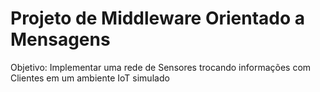 # Projeto de Middleware Orientado a Mensagens

Objetivo: Implementar uma rede de Sensores trocando informações com Clientes em
um ambiente IoT simulado
